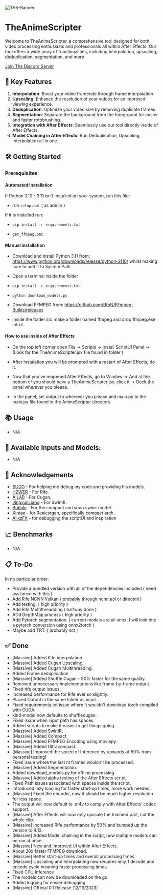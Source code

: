 ![TAS-Banner](https://github.com/NevermindNilas/TheAnimeScripter/assets/128264457/7eebf967-5466-40a6-a6ba-14e8163c78bc)

# TheAnimeScripter

Welcome to TheAnimeScripter, a comprehensive tool designed for both video processing enthusiasts and professionals all within After Effects. Our tool offers a wide array of functionalities, including interpolation, upscaling, deduplication, segmentation, and more.

[Join The Discord Server](https://discord.gg/bFA6xZxM5V)

## 🚀 Key Features

1. **Interpolation**: Boost your video framerate through frame interpolation.
2. **Upscaling**: Enhance the resolution of your videos for an improved viewing experience.
3. **Deduplication**: Optimize your video size by removing duplicate frames.
4. **Segmentation**: Separate the background from the foreground for easier and faster rotobrushing.
5. **Integration with After Effects**: Seamlessly use our tool directly inside of After Effects.
6. **Model Chaining in After Effects**: Run Deduplication, Upscaling, Interpolation all in one.

## 🛠️ Getting Started

### Prerequisites

#### Automated Installation

If Python 3.10 - 3.11 isn't installed on your system, run this file:

- run ```setup.bat``` ( as admin ) 

if it is installed run:

- ```pip install -r requirements.txt```

- ```get_ffmpeg.bat```

#### Manual installation

- Download and install Python 3.11 from: https://www.python.org/downloads/release/python-3110/ whilst making sure to add it to System Path

- Open a terminal inside the folder

- ```pip install -r requirements.txt```

- ```python download_models.py```

- Download FFMPEG from: https://github.com/BtbN/FFmpeg-Builds/releases

- inside the folder src make a folder named ffmpeg and drop ffmpeg.exe into it

#### How to use inside of After Effects

- On the top left corner open File -> Scripts -> Install ScriptUI Panel -> (Look for the TheAnimeScripter.jsx file found in folder )

- After Instalation you will be prompted with a restart of After Effects, do it.

- Now that you've reopened After Effects, go to Window -> And at the bottom of you should have a TheAnimeScripter.jsx, click it -> Dock the panel wherever you please.

- In the panel, set output to wherever you please and main.py to the main.py file found in the AnimeScripter directory

## 📚 Usage

- N/A

## 📝 Available Inputs and Models:

- N/A

## 🙏 Acknowledgements

- [SUDO](https://github.com/styler00dollar/VSGAN-tensorrt-docker) - For helping me debug my code and providing his models.
- [HZWER](https://github.com/hzwer/Practical-RIFE) - For Rife.
- [AILAB](https://github.com/bilibili/ailab/tree/main/Real-CUGAN) - For Cugan.
- [JingyunLiang](https://github.com/JingyunLiang/SwinIR) - For SwinIR.
- [Bubble](https://github.com/Bubblemint864/AI-Models) - For the compact and soon swinir model.
- [Xintao](https://github.com/xinntao/Real-ESRGAN) - for Realesrgan, specifically compact arch.
- [AlixzFX](https://github.com/AlixzFX) - for debugging the scriptUI and inspiration

## 📈 Benchmarks

- N/A

## 📋 To-Do

In no particular order:
- Provide a bundled version with all of the dependencies included ( need assitance with this )
- Add Rife NCNN Vulkan ( probably through ncnn api or directml )
- Add testing. ( high priority )
- Add Rife Multithreadding ( halfway done )
- ADd DepthMap process ( high priority )
- Add Pytorch segmentation. ( current models are all onnx, I will look into a pytorch conversion using onnx2torch )
- Maybe add TRT. ( probably not )

## ✅ Done

- [Massive] Added Rife interpolation
- [Massive] Added Cugan Upscaling.
- [Massive] Added Cugan Multithreading.
- Added Frame deduplication.
- [Massive] Added Shuffle Cugan - 50% faster for the same quality.
- Removed unnecessary implementations like frame-by-frame output.
- Fixed rife output issues.
- Increased performance for Rife ever so slightly.
- Placed Output in the same folder as input.
- Fixed requirements.txt issue where it wouldn't download torch compiled with CUDA.
- kind-model now defaults to shufflecugan.
- Fixed issue when input path has spaces.
- Added scripts to make it easier to get things going.
- [Massive] Added SwinIR.
- [Massive] Added Compact
- [Massive] Added FFMPEG Encoding using moviepy.
- [Massive] Added Ultracompact.
- [Massive] Improved the speed of Inference by upwards of 50% from personal testing!
- Fixed issue where the last nt frames wouldn't be processed.
- [Massive] Added Segmentation.
- Added download_models.py for offline processing.
- [Massive] Added alpha testing of the After Effects script.
- Fixed Path issues associated with spaces inside the script.
- Introduced lazy loading for faster start-up times, more work needed.
- [Massive] Fixed the encoder, now it should be much higher resolution for less space.
- The output will now default to .m4v to comply with After Effects' codec support.
- [Massive] After Effects will now only upscale the trimmed part, not the whole clip.
- [Massive] Increased Rife performance by 50% and bumped up the version to 4.13.
- [Massive] Added Model chaining in the script, now multiple models can be ran at once.
- [Massive] New and Improved UI within After Effects.
- About 20x faster FFMPEG download.
- [Massive] Better start-up times and overall processing times.
- [Massive] Upscaling and Interpolating now requires only 1 decode and encode cycle meaning faster processing times.
- Fixed CPU Inference
- The models can now be downloaded on the go.
- Added logging for easier debugging
- [Massive] Official 0.1 Release (12/19/2023)
